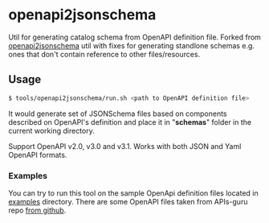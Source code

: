 # openapi2jsonschema

Util for generating catalog schema from OpenAPI definition file. Forked from
[openapi2jsonschema](https://github.com/instrumenta/openapi2jsonschema) util with fixes for
generating standlone schemas e.g. ones that don't contain reference to other files/resources.

## Usage

```bash
$ tools/openapi2jsonschema/run.sh <path to OpenAPI definition file>
```

It would generate set of JSONSchema files based on components described on OpenAPI's definition and
place it in "**schemas**" folder in the current working directory.

Support OpenAPI v2.0, v3.0 and v3.1. Works with both JSON and Yaml OpenAPI formats.

### Examples

You can try to run this tool on the sample OpenApi definition files located in
[examples](./examples) directory. There are some OpenAPI files taken from APIs-guru repo
[from github](https://github.com/APIs-guru).
